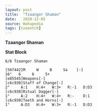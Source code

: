 ```yaml
---
layout: post
title:  "Tzaangor Shaman"
date:   2020-12-05
source: Wahapedia
tags: [tzeentch]
---
```


**Tzaangor Shaman**

**Stat Block**
```
6/6 Tzaangor Shaman
```

```
[56f442]M     W     B     Sa    [-]
16"   6     6     5+    
[e85545]Weapons[-]
[c6c930]Staff of Change[-]
2"     A:1    H:4+   W:3+   R:-1   D:D3  
[c6c930]Ritual Dagger[-]
1"     A:2    H:4+   W:4+   R:-    D:1   
[c6c930]Teeth and Horns[-]
1"     A:D3   H:4+   W:3+   R:-1   D:D3  
```


